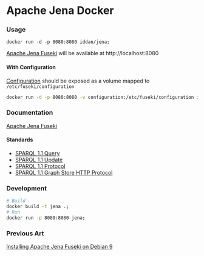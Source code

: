 # Apache Jena Docker

### Usage
```
docker run -d -p 8080:8080 iddan/jena;
```
[Apache Jena Fuseki](https://jena.apache.org/documentation/fuseki2/) will be available at http://localhost:8080

#### With Configuration
[Configuration](https://jena.apache.org/documentation/fuseki2/fuseki-configuration.html#fuseki-configuration-file) should be exposed as a volume mapped to `/etc/fuseki/configuration`

```bash
docker run -d -p 8080:8080 -v configuration:/etc/fuseki/configuration iddan/jena;
```

### Documentation

[Apache Jena Fuseki](http://jena.apache.org/documentation/fuseki2/)

#### Standards

*   [SPARQL 1.1 Query](http://www.w3.org/TR/sparql11-query/)
*   [SPARQL 1.1 Update](http://www.w3.org/TR/sparql11-update/)
*   [SPARQL 1.1 Protocol](http://www.w3.org/TR/sparql11-protocol/)
*   [SPARQL 1.1 Graph Store HTTP Protocol](http://www.w3.org/TR/sparql11-http-rdf-update/)

### Development
```bash
# Build
docker build -t jena .;
# Run
docker run -p 8080:8080 jena;
```

### Previous Art
[Installing Apache Jena Fuseki on Debian 9](https://nvbach.blogspot.com/2018/07/apache-jena-fuseki-on-debian-9-from.html)
